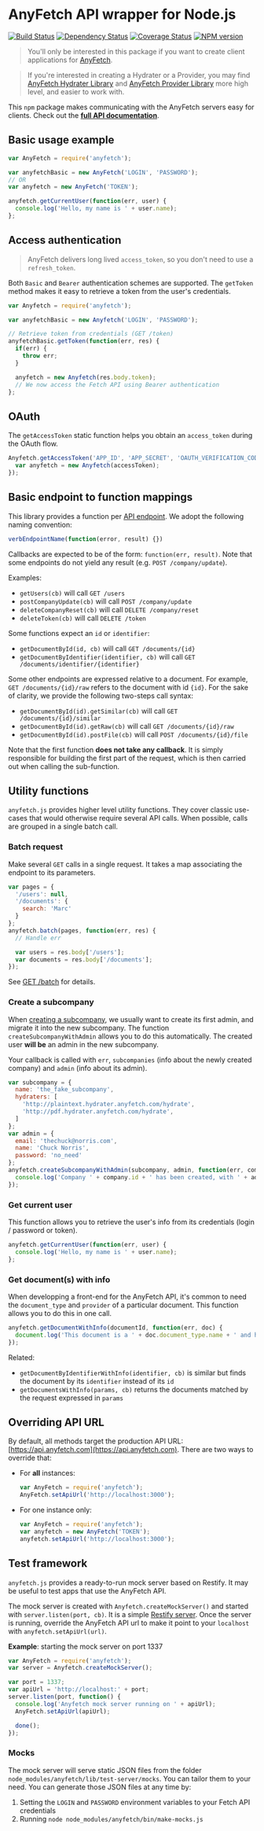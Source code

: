 AnyFetch API wrapper for Node.js
================================
[![Build Status](https://travis-ci.org/AnyFetch/anyfetch.js.png?branch=master)](https://travis-ci.org/AnyFetch/anyfetch.js)
[![Dependency Status](https://gemnasium.com/AnyFetch/anyfetch.js.png)](https://gemnasium.com/AnyFetch/anyfetch.js)
[![Coverage Status](https://coveralls.io/repos/AnyFetch/anyfetch.js/badge.png?branch=master)](https://coveralls.io/r/AnyFetch/anyfetch.js?branch=master)
[![NPM version](https://badge.fury.io/js/anyfetch.png)](http://badge.fury.io/js/anyfetch)


> You'll only be interested in this package if you want to create client applications for [AnyFetch](http://anyfetch.com).

> If you're interested in creating a Hydrater or a Provider, you may find [AnyFetch Hydrater Library](https://github.com/AnyFetch/anyfetch-file-hydrater.js) and [AnyFetch Provider Library](https://github.com/AnyFetch/anyfetch-provider.js) more high level, and easier to work with.

This `npm` package makes communicating with the AnyFetch servers easy for clients. Check out the [**full API documentation**](http://developers.anyfetch.com/endpoints/).

## Basic usage example

```js
var AnyFetch = require('anyfetch');

var anyfetchBasic = new AnyFetch('LOGIN', 'PASSWORD');
// OR
var anyfetch = new AnyFetch('TOKEN');

anyfetch.getCurrentUser(function(err, user) {
  console.log('Hello, my name is ' + user.name);
};
```

## Access authentication
> AnyFetch delivers long lived `access_token`, so you don't need to use a `refresh_token`.

Both `Basic` and `Bearer` authentication schemes are supported. The `getToken` method makes it easy to retrieve a token from the user's credentials.

```js
var Anyfetch = require('anyfetch');

var anyfetchBasic = new Anyfetch('LOGIN', 'PASSWORD');

// Retrieve token from credentials (GET /token)
anyfetchBasic.getToken(function(err, res) {
  if(err) {
    throw err;
  }

  anyfetch = new Anyfetch(res.body.token);
  // We now access the Fetch API using Bearer authentication
};
```

## OAuth

The `getAccessToken` static function helps you obtain an `access_token` during the OAuth flow.

```js
Anyfetch.getAccessToken('APP_ID', 'APP_SECRET', 'OAUTH_VERIFICATION_CODE', function(err, accessToken) {
  var anyfetch = new Anyfetch(accessToken);
});
```

## Basic endpoint to function mappings

This library provides a function per [API endpoint](http://developers.anyfetch.com/endpoints/). We adopt the following naming convention:

```js
verbEndpointName(function(error, result) {})
```

Callbacks are expected to be of the form: `function(err, result)`. Note that some endpoints do not yield any result (e.g. `POST /company/update`).

Examples:

- `getUsers(cb)` will call `GET /users`
- `postCompanyUpdate(cb)` will call `POST /company/update`
- `deleteCompanyReset(cb)` will call `DELETE /company/reset`
- `deleteToken(cb)` will call `DELETE /token`

Some functions expect an `id` or `identifier`:

- `getDocumentById(id, cb)` will call `GET /documents/{id}`
- `getDocumentByIdentifier(identifier, cb)` will call `GET /documents/identifier/{identifier}`

Some other endpoints are expressed relative to a document. For example, `GET /documents/{id}/raw` refers to the document with id `{id}`.
For the sake of clarity, we provide the following two-steps call syntax:

- `getDocumentById(id).getSimilar(cb)` will call `GET /documents/{id}/similar`
- `getDocumentById(id).getRaw(cb)` will call `GET /documents/{id}/raw`
- `getDocumentById(id).postFile(cb)` will call `POST /documents/{id}/file`

Note that the first function **does not take any callback**. It is simply responsible for building the first part of the request, which is then carried out when calling the sub-function.

## Utility functions
`anyfetch.js` provides higher level utility functions. They cover classic use-cases that would otherwise require several API calls. When possible, calls are grouped in a single batch call.

### Batch request

Make several `GET` calls in a single request. It takes a map associating the endpoint to its parameters.

```js
var pages = {
  '/users': null,
  '/documents': {
    search: 'Marc'
  }
};
anyfetch.batch(pages, function(err, res) {
  // Handle err

  var users = res.body['/users'];
  var documents = res.body['/documents'];
});
```
See [GET /batch](http://developers.anyfetch.com/endpoints/#index-batch-calls) for details.

### Create a subcompany

When [creating a subcompany](http://developers.anyfetch.com/endpoints/#subcompanies-subcompanies-post), we usually want to create its first admin, and migrate it into the new subcompany. The function `createSubcompanyWithAdmin` allows you to do this automatically.
The created user **will be** an admin in the new subcompany.

Your callback is called with `err`, `subcompanies` (info about the newly created company) and `admin` (info about its admin).

```js
var subcompany = {
  name: 'the_fake_subcompany',
  hydraters: [
    'http://plaintext.hydrater.anyfetch.com/hydrate',
    'http://pdf.hydrater.anyfetch.com/hydrate',
  ]
};
var admin = {
  email: 'thechuck@norris.com',
  name: 'Chuck Norris',
  password: 'no_need'
};
anyfetch.createSubcompanyWithAdmin(subcompany, admin, function(err, company, admin) {
  console.log('Company ' + company.id + ' has been created, with ' + admin.id + ' as its admin');
});
```

### Get current user
This function allows you to retrieve the user's info from its credentials (login / password or token).

```js
anyfetch.getCurrentUser(function(err, user) {
  console.log('Hello, my name is ' + user.name);
};
```

### Get document(s) with info

When developping a front-end for the AnyFetch API, it's common to need the `document_type` and `provider` of a particular document. This function allows you to do this in one call.

```js
anyfetch.getDocumentWithInfo(documentId, function(err, doc) {
  document.log('This document is a ' + doc.document_type.name + ' and has been provided by ' + doc.provider.name);
});
```

Related:
- `getDocumentByIdentifierWithInfo(identifier, cb)` is similar but finds the document by its `identifier` instead of its `id`
- `getDocumentsWithInfo(params, cb)` returns the documents matched by the request expressed in `params`

## Overriding API URL

By default, all methods target the production API URL: [https://api.anyfetch.com](https://api.anyfetch.com). There are two ways to override that:

- For **all** instances:

  ```js
  var AnyFetch = require('anyfetch');
  AnyFetch.setApiUrl('http://localhost:3000');
  ```
- For one instance only:

  ```js
  var AnyFetch = require('anyfetch');
  var anyfetch = new AnyFetch('TOKEN');
  anyfetch.setApiUrl('http://localhost:3000');
  ```


## Test framework

`anyfetch.js` provides a ready-to-run mock server based on Restify. It may be useful to test apps that use the AnyFetch API.

The mock server is created with `Anyfetch.createMockServer()` and started with `server.listen(port, cb)`. It is a simple [Restify server](http://mcavage.me/node-restify/).
Once the server is running, override the AnyFetch API url to make it point to your `localhost` with `anyfetch.setApiUrl(url)`.

**Example**: starting the mock server on port 1337
```js
var AnyFetch = require('anyfetch');
var server = Anyfetch.createMockServer();

var port = 1337;
var apiUrl = 'http://localhost:' + port;
server.listen(port, function() {
  console.log('Anyfetch mock server running on ' + apiUrl);
  AnyFetch.setApiUrl(apiUrl);

  done();
});
```

### Mocks

The mock server will serve static JSON files from the folder `node_modules/anyfetch/lib/test-server/mocks`. You can tailor them to your need. You can generate those JSON files at any time by:

1. Setting the `LOGIN` and `PASSWORD` environment variables to your Fetch API credentials
2. Running `node node_modules/anyfetch/bin/make-mocks.js`
